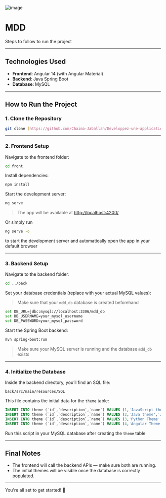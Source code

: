 ![image](https://github.com/user-attachments/assets/98f7211d-93e9-4fc9-b182-6969fac96705)
# MDD

Steps to follow to run the project

---

## Technologies Used

- **Frontend**: Angular 14 (with Angular Material)
- **Backend**: Java Spring Boot
- **Database**: MySQL

---

## How to Run the Project

### 1. Clone the Repository

```bash
git clone [https://github.com/Chaima-Jaballah/Developpez-une-application-full-stack-complete.git](https://github.com/Chaima-Jaballah/Developpez-une-application-full-stack-complete.git)
```

---

### 2. Frontend Setup

Navigate to the frontend folder:

```bash
cd front
```

Install dependencies:

```bash
npm install
```

Start the development server:

```bash
ng serve
```

> The app will be available at [http://localhost:4200/](http://localhost:4200/)

Or simply run 

```bash
ng serve -o
```

to start the development server and automatically open the app in your default browser

---

### 3. Backend Setup

Navigate to the backend folder:

```bash
cd ../back
```

Set your database credentials (replace with your actual MySQL values):
> Make sure that your `mdd_db` database is created beforehand


```bash
set DB_URL=jdbc:mysql://localhost:3306/mdd_db
set DB_USERNAME=your_mysql_username
set DB_PASSWORD=your_mysql_password
```

Start the Spring Boot backend:

```bash
mvn spring-boot:run
```

> Make sure your MySQL server is running and the database `mdd_db` exists

---

### 4. Initialize the Database

Inside the backend directory, you’ll find an SQL file:

```
back/src/main/resources/SQL
```

This file contains the initial data for the `theme` table:

```sql
INSERT INTO theme (`id`,`description`,`name`) VALUES (1,'JavaScript theme','JavaScript');
INSERT INTO theme (`id`,`description`,`name`) VALUES (2,'Java theme','Java');
INSERT INTO theme (`id`,`description`,`name`) VALUES (3,'Python Theme','Python');
INSERT INTO theme (`id`,`description`,`name`) VALUES (4,'Angular Theme','Angular');
```

Run this script in your MySQL database after creating the `theme` table

---

## Final Notes

- The frontend will call the backend APIs — make sure both are running.
- The initial themes will be visible once the database is correctly populated.

---

You're all set to get started! 🚀
